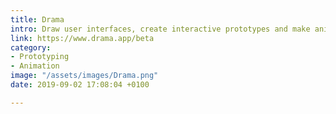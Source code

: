 ```yaml
---
title: Drama
intro: Draw user interfaces, create interactive prototypes and make animations.
link: https://www.drama.app/beta
category:
- Prototyping
- Animation
image: "/assets/images/Drama.png"
date: 2019-09-02 17:08:04 +0100

---
```

